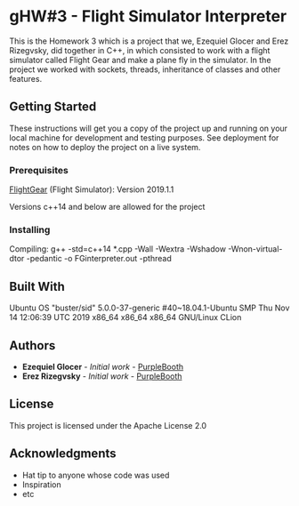# gHW#3 - Flight Simulator Interpreter
This is the Homework 3 which is a project that we, Ezequiel Glocer and Erez Rizegvsky, did together in C++, in which  consisted to work with a flight simulator called Flight Gear and make a plane fly in the simulator. In the project we worked with sockets, threads, inheritance of classes and other features.

## Getting Started

These instructions will get you a copy of the project up and running on your local machine for development and testing purposes. See deployment for notes on how to deploy the project on a live system.

### Prerequisites

[FlightGear](https://www.flightgear.org/download/) (Flight Simulator): Version 2019.1.1

Versions c++14 and below are allowed for the project

### Installing
Compiling:
g++ -std=c++14 *.cpp -Wall -Wextra -Wshadow -Wnon-virtual-dtor -pedantic -o FGinterpreter.out -pthread

## Built With
Ubuntu OS "buster/sid"
5.0.0-37-generic #40~18.04.1-Ubuntu SMP Thu Nov 14 12:06:39 UTC 2019 x86_64 x86_64 x86_64 GNU/Linux
CLion

## Authors

* **Ezequiel Glocer** - *Initial work* - [PurpleBooth](https://github.com/PurpleBooth)
* **Erez Rizegvsky** - *Initial work* - [PurpleBooth](https://github.com/PurpleBooth)

## License

This project is licensed under the Apache License 2.0

## Acknowledgments

* Hat tip to anyone whose code was used
* Inspiration
* etc

